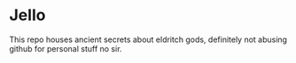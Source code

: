 # Jello 
This repo houses  ancient secrets about eldritch gods, definitely not abusing github for personal stuff no sir. 

